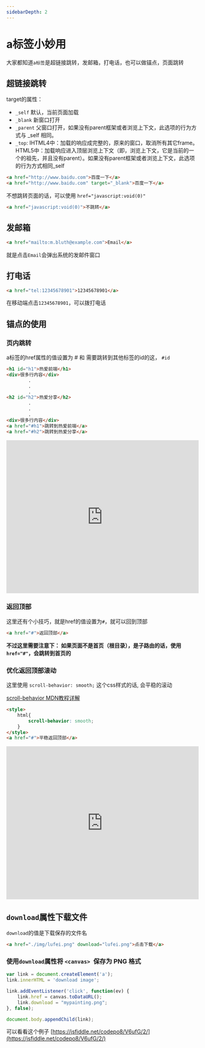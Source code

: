 ```yaml
---
sidebarDepth: 2
---
```


# a标签小妙用

大家都知道`a标签`是超链接跳转，发邮箱，打电话，也可以做锚点，页面跳转

## 超链接跳转

target的属性：
- `_self` 默认，当前页面加载
- `_blank` 新窗口打开
- `_parent` 父窗口打开，如果没有parent框架或者浏览上下文，此选项的行为方式与 _self 相同。
- `_top`: IHTML4中：加载的响应成完整的，原来的窗口，取消所有其它frame。 HTML5中：加载响应进入顶层浏览上下文（即，浏览上下文，它是当前的一个的祖先，并且没有parent）。如果没有parent框架或者浏览上下文，此选项的行为方式相同_self

```html
<a href="http://www.baidu.com">百度一下</a>
<a href="http://www.baidu.com" target="_blank">百度一下</a>
```

不想跳转页面的话，可以使用 `href="javascript:void(0)"`

```html
<a href="javascript:void(0)">不跳转</a>
```

## 发邮箱

```html
<a href="mailto:m.bluth@example.com">Email</a>
```

就是点击`Email`会弹出系统的发邮件窗口

## 打电话

```html
<a href="tel:12345678901">12345678901</a>
```

在移动端点击`12345678901`，可以拨打电话

## 锚点的使用

### 页内跳转

a标签的href属性的值设置为 # 和 需要跳转到其他标签的id的这， `#id`

```html
<h1 id="h1">热爱前端</h1>
<div>很多行内容</div>
        .
        .
        .
<h2 id="h2">热爱分享</h2>
        .
        .
        .
<div>很多行内容</div>
<a href="#h1">跳转到热爱前端</a>
<a href="#h2">跳转到热爱分享</a>
```

<iframe height="400" style="width: 100%;" scrolling="no" title="" src="https://codepen.io/347830076/embed/KKmLorr?default-tab=html%2Cresult" frameborder="no" loading="lazy" allowtransparency="true" allowfullscreen="true">
  See the Pen <a href="https://codepen.io/347830076/pen/KKmLorr">
  </a> by cylyiou (<a href="https://codepen.io/347830076">@347830076</a>)
  on <a href="https://codepen.io">CodePen</a>.
</iframe>

### 返回顶部

这里还有个小技巧，就是href的值设置为`#`，就可以回到顶部

```html
<a href="#">返回顶部</a>
```

**不过这里需要注意下： 如果页面不是首页（根目录），是子路由的话，使用`href="#"`，会跳转到首页的**

### 优化返回顶部滚动

这里使用 `scroll-behavior: smooth;` 这个css样式的话, 会平稳的滚动

[scroll-behavior MDN教程详解](https://developer.mozilla.org/zh-CN/docs/Web/CSS/scroll-behavior)

```html
<style>
    html{
        scroll-behavior: smooth;
    }
</style>
<a href="#">平稳返回顶部</a>
```

<iframe height="400" style="width: 100%;" scrolling="no" title="" src="https://codepen.io/347830076/embed/QWvRmoZ?default-tab=html%2Cresult" frameborder="no" loading="lazy" allowtransparency="true" allowfullscreen="true">
  See the Pen <a href="https://codepen.io/347830076/pen/QWvRmoZ">
  </a> by cylyiou (<a href="https://codepen.io/347830076">@347830076</a>)
  on <a href="https://codepen.io">CodePen</a>.
</iframe>

## `download`属性下载文件

`download`的值是下载保存的文件名

```html
<a href="./img/lufei.png" download="lufei.png">点击下载</a>
```

### 使用`download`属性将 `<canvas> `保存为 PNG 格式

```js
var link = document.createElement('a');
link.innerHTML = 'download image';

link.addEventListener('click', function(ev) {
    link.href = canvas.toDataURL();
    link.download = "mypainting.png";
}, false);

document.body.appendChild(link);
```

可以看看这个例子 [https://jsfiddle.net/codepo8/V6ufG/2/](https://jsfiddle.net/codepo8/V6ufG/2/)